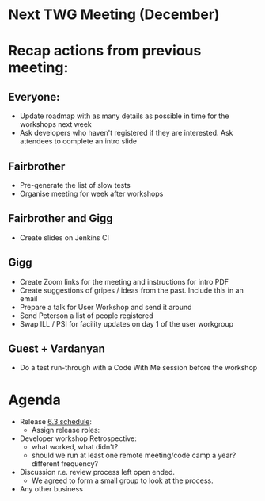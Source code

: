 # Next TWG Meeting (December)

# Recap actions from previous meeting:

## Everyone:
- Update roadmap with as many details as possible in time for the workshops next week
- Ask developers who haven't registered if they are interested. Ask attendees to complete an intro slide

## Fairbrother
- Pre-generate the list of slow tests
- Organise meeting for week after workshops

## Fairbrother and Gigg
- Create slides on Jenkins CI

## Gigg
- Create Zoom links for the meeting and instructions for intro PDF
- Create suggestions of gripes / ideas from the past. Include this in an email
- Prepare a talk for User Workshop and send it around
- Send Peterson a list of people registered
- Swap ILL / PSI for facility updates on day 1 of the user workgroup

## Guest + Vardanyan
- Do a test run-through with a Code With Me session before the workshop

# Agenda
- Release [6.3 schedule](https://github.com/mantidproject/mantid/milestone/99):
  - Assign release roles: 
- Developer workshop Retrospective:
  - what worked, what didn't?
  - should we run at least one remote meeting/code camp a year? different frequency?
- Discussion r.e. review process left open ended.
  - We agreed to form a small group to look at the process.
- Any other business
